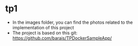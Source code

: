 # tp1
- In the images folder, you can find the photos related to the implementation of this project
- The project is based on this git: https://github.com/barais/TPDockerSampleApp/
